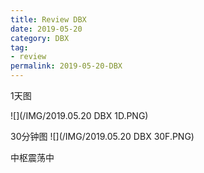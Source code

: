 ```yaml
---
title: Review DBX
date: 2019-05-20
category: DBX
tag:
- review
permalink: 2019-05-20-DBX
---
```

1天图

![](/IMG/2019.05.20 DBX 1D.PNG)

30分钟图
![](/IMG/2019.05.20 DBX 30F.PNG)

中枢震荡中
